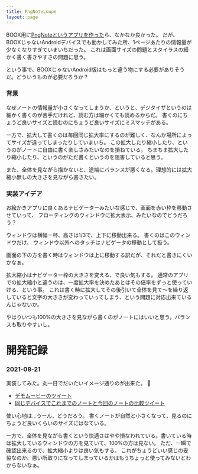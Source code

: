```yaml
---
title: PngNoteLoupe
layout: page
---
```

BOOX用に[PngNoteというアプリを作った](https://karino2.github.io/2021/07/23/pngnote_for_boox.html)ら、なかなか良かった。
だが、BOOXじゃないAndroidデバイスでも動かしてみた所、1ページあたりの情報量が少なくなりすぎていまいちだった。
これは画面サイズの問題とスタイラスの細かく書く書きやすさの問題に思う。

という事で、BOOXじゃないAndroid版はもっと違う物にする必要がありそうだ。どういうものが必要だろうか？

### 背景

なぜノートの情報量が小さくなってしまうか、というと、デジタイザというのは細かく書くのが苦手だけれど、読む方は細かくても読めるからだ。
書くのにちょうど良いサイズと読むのにちょうど良いサイズにミスマッチがある。

一方で、拡大して書くのは毎回同じ拡大率にするのが難しく、なんか場所によってサイズが違ってしまったりしていまいち。
この拡大したり縮小したり、というのがノートに自由に書く楽しさみたいなのを損ねている。
ちまちま拡大したり縮小したり、というのがただ書くというのを阻害していると思う。

また、全体を見ながら描かないと、途端にバランスが悪くなる。理想的には拡大縮小無しの大きさを見ながら書きたい。

### 実装アイデア

お絵かきアプリに良くあるナビゲーターみたいな感じで、画面を赤い枠を移動させていって、
フローティングのウィンドウに拡大表示、みたいなのでどうだろう？

ウィンドウは横幅一杯、高さは1/3で、上下に移動出来る。
書くのはこのウィンドウだけ。
ウィンドウ以外へのタッチはナビゲータの移動として扱う。

画面の下の方を書く時はウィンドウは上に移動する訳だが、それだと書きにくいかなぁ。

拡大縮小はナビゲーター枠の大きさを変える、で良い気もする。
通常のアプリでの拡大縮小と違うのは、一度拡大率を決めたあとはその倍率をずっと使っていける、という事。
これは書く時に拡大してその後引いて全体を見て〜を繰り返していると文字の大きさが変わっていってしまう、という問題に対応出来ているんじゃないか。

やはりいつも100%の大きさを見ながら書くのがノートにはいいと思う。バランスも取りやすいし。

# 開発記録

### 2021-08-21

実装してみた。丸一日でだいたいイメージ通りのが出来た。

- [デモムービーのツイート](https://twitter.com/karino2012/status/1429028315503857671)
- [同じデバイスでこれまでのノートと今回のノートの比較ツイート](https://twitter.com/karino2012/status/1429039612509319175)

使い心地は…うーん、どうだろう。
書くノートが自然と小さくなって、見るのにちょうど良いくらいのサイズにはなている。

一方で、全体を見ながら書くという快適さはやや損なわれている。書いている時は拡大しているウィンドウの方を見ていて、100%の方は見ない。
ただ、一瞬で確認出来るので、拡大縮小よりは良い気もする。
これがちょうどいい感じの妥協なのか、悪い所取りになってしまっているかはもうちょっと使ってみないとわからないなぁ。